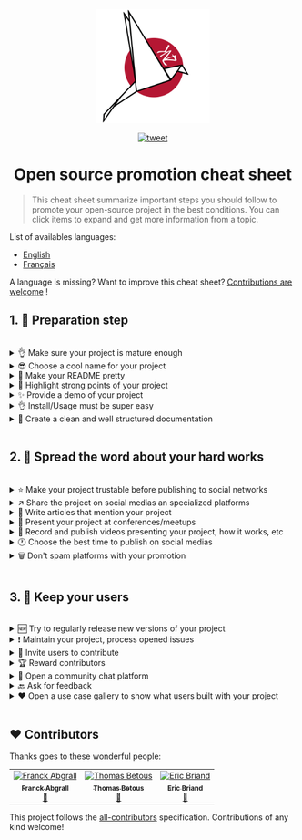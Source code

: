<p align="center">
    <img alt="oss image" src="./imgs/zoss-logo.svg" height="200px" width="200px">
</p>

<p align="center">
  <a href="https://twitter.com/intent/tweet?text=How%20to%20promote%20your%20open-source%20projects%20@ZenikaOSS&url=https://github.com/zenika-open-source/open-source-promotion-cheat-sheet&hashtags=OpenSource,CheatSheet">
    <img alt="tweet" src="https://img.shields.io/twitter/url/https/twitter?label=Share%20on%20twitter&style=social" target="_blank" />
  </a>
</p>

<h1 align="center">Open source promotion cheat sheet </h1>


> This cheat sheet summarize important steps you should follow to promote your open-source project in the best conditions. You can click items to expand and get more information from a topic. 

List of availables languages:

- [English](./README.md)
- [Français](./README-fr.md)

A language is missing? Want to improve this cheat sheet? [Contributions are welcome](./CONTRIBUTING.md) !

## 1. 🎢 Preparation step

<br />

<details>
<summary>👌 Make sure your project is mature enough</summary>
<p>

> Your project must be stable enough with minimum viables features in order to hook users.

</p>
</details>

<details>
<summary>😎 Choose a cool name for your project</summary>
<p>

> Choose a name users can easily remember.

</p>
</details>

<details>
<summary>💅 Make your README pretty</summary>
<p>

> README is the first thing your vistors will see. Make it simple, pretty and easy to read. [Here is a list of beautiful READMEs](https://github.com/matiassingers/awesome-readme).

</p>
</details>

<details>
<summary>💪 Highlight strong points of your project </summary>
<p>

> Identify your project strengths and make sure visitors see them at first.

</p>
</details>

<details>
<summary>✨ Provide a demo of your project</summary>
<p>

> Vistors will want to quickly understand the purpose of your project, how it works and how to use it. Providing a demo is the best way to satisfy users. It could be:
>
>  - An animated GIF demonstrating how your project works
>  - A link to a live demo

</p>
</details>

<details>
<summary>👌 Install/Usage must be super easy</summary>
<p>

> You'll probably lost visitors if your project is not user friendly.

</p>
</details>

<details>
<summary>📘 Create a clean and well structured documentation</summary>
<p>

> Creating a good documentation is probably the most important step. If you have a small documentation, you can include it within your README. Otherwise, you should probably host it in a separate website. Some open-source projects like [vuepress](https://v1.vuepress.vuejs.org) helps you creating clean documentations in a simple way.

 </p>
</details>

<br />

## 2. 📢 Spread the word about your hard works

<br />

<details>
<summary>⭐ Make your project trustable before publishing to social networks</summary>
<p>

> Most visitors will check how many stars the project got before considering using it. A minimum amount of stars makes your project more trustable than a project with zero star. This is why you should ask people you know to support your project before doing a public announcement on social medias.

</p>
</details>

<details>
<summary>↗️ Share the project on social medias an specialized platforms</summary>
<p>

> Tell the world about your awesome work! Publish on social medias and specialized platforms:
>
> - [Twitter](https://twitter.com)
> - [Linkedin](https://www.linkedin.com/)
> - [Facebook](https://www.facebook.com/)
> - [Reddit](https://www.reddit.com/)
> - [Dev.to](https://dev.to/)
> - [Lobsters](https://lobste.rs/)
> - [Hacker News](https://news.ycombinator.com/)
> - [Product Hunt](https://www.producthunt.com/)
> - [Beta page](https://betapage.co/)
> - [Human Coders](https://news.humancoders.com/)

</p>
</details>

<details>
<summary>📃 Write articles that mention your project</summary>
<p>

> Write articles about your project. Purpose can be the technical stack you used, how your project works, problems you encountered, etc. Post to publishing platforms:
>
> - [medium](https://medium.com/)
> - [dev.to](https://dev.to/)
</p>
</details>

<details>
<summary>🎤 Present your project at conferences/meetups</summary>
<p>

> Presenting your project at conferences or meetups is a good way to improve its visibility.

</p>
</details>

<details>
<summary>🎥 Record and publish videos presenting your project, how it works, etc
</summary>
<p>

> Recording a video is not an easy execise. However it's probably the most efficient way to make your project famous.

</p>
</details>

<details>
<summary>🕐 Choose the best time to publish on social medias</summary>
<p>

> Don't publish during holidays period or weekends. Usually the best time to publish on social networks is mid-week.

</p>
</details>

<details>
<summary>🗑 Don't spam platforms with your promotion</summary>
<p>

> Don't publish twice on the same platform. It will be considered as spam and might cause bad publicity for your project.

</p>
</details>

<br />

## 3. 🤝 Keep your users

<br />

<details>
<summary>🆕 Try to regularly release new versions of your project</summary>
<p>

> Maintain and improve your project with new releases and generate changelogs.

</p>
</details>

<details>
<summary>❗ Maintain your project, process opened issues</summary>
<p>

> Do not let opened issues without response. Be nice with people that took time to open issues 😉

</p>
</details>

<details>
<summary>🙏 Invite users to contribute</summary>
<p>

> A healthy project is a project with a community and contributors. Let your users know that you need help by tagging some issues with `contribution welcome` or `good first issue` labels. [See github labels](https://help.github.com/en/articles/about-labels).

</p>
</details>

<details>
<summary>🏆 Reward contributors</summary>
<p>

> Be nice with people that helped you! Some open-source projects like [gatsby](https://github.com/gatsbyjs/gatsby) reward contributors with goodies. If you can't afford that, do a public post (on twitter or other platforms) about the contribution and mention the author ([here is an example of public thanks](https://twitter.com/FranckAbgrall/status/1139470547492978688)). Open a `Contributors` section in your README to publicly thanks them (ex: [vuepress contributors section](https://github.com/vuejs/vuepress#code-contributors)).

</p>
</details>

<details>
<summary>💬 Open a community chat platform</summary>
<p>

> Github issues are not always the best way to communicate with your users. If necessary, you can use chat platforms to discuss with them:
>
> - [Discord](https://discordapp.com)
> - [Slack](https://slack.com)
> - [Gitter](https://gitter.im/)

</p>
</details>

<details>
<summary>🔙 Ask for feedback</summary>
<p>

> User's feedback is the best way to improve your project. They probably have features and ideas that could make your project better.

</p>
</details>

<details>
<summary>❤️ Open a use case gallery to show what users built with your project</summary>
<p>

> Visitors will trust your project if they see concrete use case and success stories (ex: [vuepress gallery](https://vuepress.gallery/)).

</p>
</details>

<br />

## ❤️ Contributors

Thanks goes to these wonderful people:

<!-- ALL-CONTRIBUTORS-LIST:START - Do not remove or modify this section -->
<!-- prettier-ignore -->
<table>
  <tr>
    <td align="center"><a href="https://www.franck-abgrall.me/"><img src="https://avatars3.githubusercontent.com/u/9840435?v=4" width="100px;" alt="Franck Abgrall"/><br /><sub><b>Franck Abgrall</b></sub></a><br /><a href="https://github.com/zenika-open-source/open-source-promotion-cheat-sheet/commits?author=kefranabg" title="Documentation">📖</a></td>
    <td align="center"><a href="https://github.com/tbetous"><img src="https://avatars3.githubusercontent.com/u/4435536?v=4" width="100px;" alt="Thomas Betous"/><br /><sub><b>Thomas Betous</b></sub></a><br /><a href="https://github.com/zenika-open-source/open-source-promotion-cheat-sheet/commits?author=tbetous" title="Documentation">📖</a></td>
    <td align="center"><a href="https://github.com/ebriand"><img src="https://avatars1.githubusercontent.com/u/1011902?v=4" width="100px;" alt="Eric Briand"/><br /><sub><b>Eric Briand</b></sub></a><br /><a href="https://github.com/zenika-open-source/open-source-promotion-cheat-sheet/commits?author=ebriand" title="Documentation">📖</a></td>
  </tr>
</table>

<!-- ALL-CONTRIBUTORS-LIST:END -->

This project follows the [all-contributors](https://github.com/all-contributors/all-contributors) specification. Contributions of any kind welcome!
